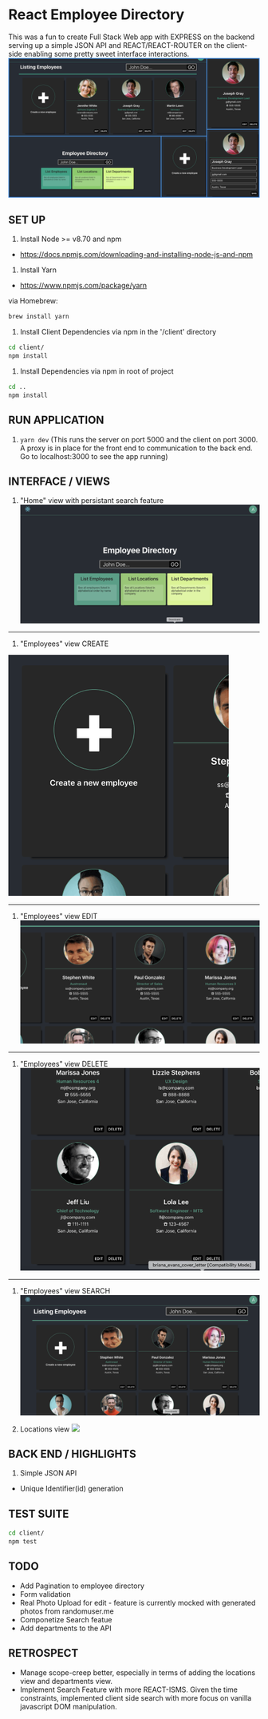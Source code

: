# React Employee Directory
This was a fun to create Full Stack Web app with EXPRESS on the backend serving up a simple JSON API and REACT/REACT-ROUTER on the client-side enabling some pretty sweet interface interactions. 
![](readme-img/ed-colage.png)

## SET UP

1. Install Node >= v8.70 and npm
 * https://docs.npmjs.com/downloading-and-installing-node-js-and-npm

1. Install Yarn
* https://www.npmjs.com/package/yarn

via Homebrew: 

```sh
brew install yarn
```

1. Install Client Dependencies via npm in the '/client' directory
```sh
cd client/
npm install
```

1. Install Dependencies via npm in root of project
```sh
cd ..
npm install
```


## RUN APPLICATION
1. `yarn dev` (This runs the server on port 5000 and the client on port 3000. A proxy is in place for the front end to communication to the back end. Go to localhost:3000 to see the app running)


## INTERFACE / VIEWS
1. "Home" view with persistant search feature
![](readme-img/fd-home-search.gif)


------
1. "Employees" view CREATE

![](readme-img/ed-create.gif)

-------
1. "Employees" view EDIT
![](readme-img/ed-edit.gif)

-----
1. "Employees" view DELETE
![](readme-img/ed-delete.gif)

------
1. "Employees" view SEARCH
![](readme-img/fe-search.gif)

1. Locations view
![](readme-img/ed-locations-view.png)



## BACK END / HIGHLIGHTS
1. Simple JSON API
- Unique Identifier(id) generation

## TEST SUITE
```sh
cd client/
npm test
```


## TODO
* Add Pagination to employee directory
* Form validation
* Real Photo Upload for edit - feature is currently mocked with generated photos from randomuser.me
* Componetize Search featue
* Add departments to the API

## RETROSPECT
* Manage scope-creep better, especially in terms of adding the locations view and departments view. 
* Implement Search Feature with more REACT-ISMS. Given the time constraints, implemented client side search with more focus on  vanilla javascript DOM manipulation. 
